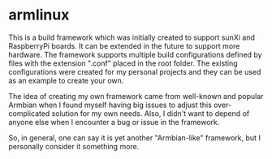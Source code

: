 # armlinux

This is a build framework which was initially created to support sunXi and RaspberryPi boards. It can be extended in the future to support more hardware. The framework supports multiple build configurations defined by files with the extension ".conf" placed in the root folder. The existing configurations were created for my personal projects and they can be used as an example to create your own.

The idea of creating my own framework came from well-known and popular Armbian when I found myself having big issues to adjust this over-complicated solution for my own needs. Also, I didn't want to depend of anyone else when I encounter a bug or issue in the framework.

So, in general, one can say it is yet another "Armbian-like" framework, but I personally consider it something more.
